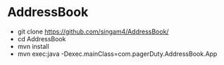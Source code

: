 # AddressBook

- git clone https://github.com/singam4/AddressBook/
- cd AddressBook
- mvn install
- mvn exec:java -Dexec.mainClass=com.pagerDuty.AddressBook.App
